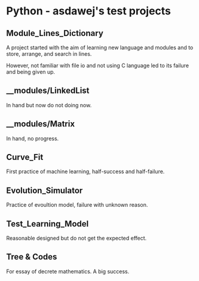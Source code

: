 # Python - asdawej's test projects

## Module_Lines_Dictionary

A project started with the aim of learning new language and modules and to store, arrange, and search in lines.

However, not familiar with file io and not using C language led to its failure and being given up.

## __modules/LinkedList

In hand but now do not doing now.

## __modules/Matrix

In hand, no progress.

## Curve_Fit

First practice of machine learning, half-success and half-failure.

## Evolution_Simulator

Practice of evoultion model, failure with unknown reason.

## Test_Learning_Model

Reasonable designed but do not get the expected effect.

## Tree & Codes

For essay of decrete mathematics. A big success.
